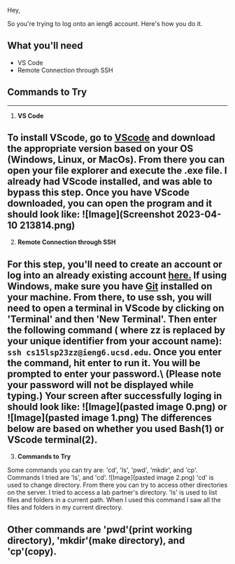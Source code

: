 Hey,

So you're trying to log onto an ieng6 account. Here's how you do it. 

## What you'll need

* VS Code
* Remote Connection through SSH

Commands to Try
---
---

1. **VS Code**

 To install VScode, go to [VScode](https://code.visualstudio.com/download) and download the appropriate version based on your OS (Windows, Linux, or MacOs).
 From there you can open your file explorer and execute the .exe file. I already had VScode installed, and was able to bypass this step. 
 Once you have VScode downloaded, you can open the program and it should look like: 
 ![Image](Screenshot 2023-04-10 213814.png) 
 ---

2. **Remote Connection through SSH**

For this step, you'll need to create an account or log into an already existing account [here.](https://sdacs.ucsd.edu/~icc/index.php)
If using Windows, make sure you have [Git](https://gitforwindows.org/) installed on your machine. From there, to use ssh, you will need to open a terminal in VScode by clicking on 'Terminal' and then 'New Terminal'. Then enter the following command ( where zz is replaced by your unique identifier from your account name): `ssh cs15lsp23zz@ieng6.ucsd.edu`. Once you enter the command, hit enter to run it. You will be prompted to enter your password.\ (Please note your password will not be displayed while typing.)
Your screen after successfully loging in should look like: 
![Image](pasted image 0.png) 
or
![Image](pasted image 1.png)
The differences below are based on whether you used Bash(1) or VScode terminal(2).
---

3. **Commands to Try**

Some commands you can try are: 'cd', 'ls', 'pwd', 'mkdir', and 'cp'.
Commands I tried are 'ls', and 'cd'.
![Image](pasted image 2.png)
'cd' is used to change directory. From there you can try to access other directories on the server. I tried to access a lab partner's directory.
'ls' is used to list files and folders in a current path. When I used this command I saw all the files and folders in my current directory.

Other commands are 'pwd'(print working directory), 'mkdir'(make directory), and 'cp'(copy).
---
